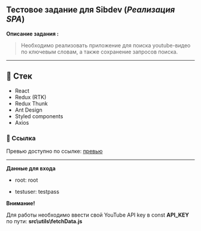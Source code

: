 ## Тестовое задание для Sibdev (_Реализация SPA_)

**Описание задания :**

> Необходимо реализовать приложение для поиска youtube-видео по
> ключевым словам, а также сохранение запросов поиска.


---
## 📃 Стек
  * React
  * Redux (RTK)
  * Redux Thunk
  * Ant Design
  * Styled components
  * Axios

### 🔗 Ссылка
Превью доступно по ссылке: [превью](https://yt-spa-verccety.netlify.app/)


---

**Данные для входа**

- root: root

- testuser: testpass

**Внимание!**

Для работы необходимо ввести свой YouTube API key в const **API_KEY** по пути: **src\utils\fetchData.js**

